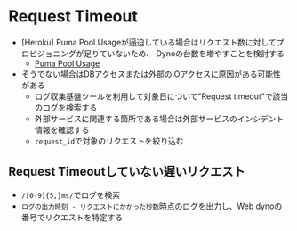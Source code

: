 # Request Timeout
- [Heroku] Puma Pool Usageが逼迫している場合はリクエスト数に対してプロビジョニングが足りていないため、
  Dynoの台数を増やすことを検討する
  - [Puma Pool Usage](https://devcenter.heroku.com/articles/language-runtime-metrics-ruby#puma-pool-usage)
- そうでない場合はDBアクセスまたは外部のIOアクセスに原因がある可能性がある
  - ログ収集基盤ツールを利用して対象日について"Request timeout"で該当のログを検索する
  - 外部サービスに関連する箇所である場合は外部サービスのインシデント情報を確認する
  - `request_id`で対象のリクエストを絞り込む

## Request Timeoutしていない遅いリクエスト
- `/[0-9]{5,}ms/`でログを検索
- `ログの出力時刻 - リクエストにかかった秒数`時点のログを出力し、Web dynoの番号でリクエストを特定する
